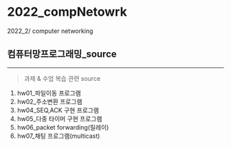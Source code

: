 # 2022_compNetowrk
2022_2/ computer networking
## 컴퓨터망프로그래밍_source
-------------
> 과제 & 수업 복습 관련 source
1. hw01_파일이동 프로그램
2. hw02_주소변환 프로그램
3. hw04_SEQ,ACK 구현 프로그램
4. hw05_다중 타이머 구현 프로그램
5. hw06_packet forwarding(릴레이)
6. hw07_채팅 프로그램(multicast)
